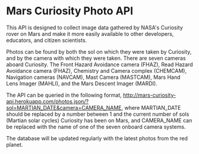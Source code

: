 # Mars Curiosity Photo API

This API is designed to collect image data gathered by NASA's Curiosity rover on Mars and make it more easily available to other developers, educators, and citizen scientists.

Photos can be found by both the sol on which they were taken by Curiosity, and by the camera with which they were taken. There are seven cameras aboard Curiosity. The Front Hazard Avoidance camera (FHAZ), Read Hazard Avoidance camera (FHAZ), Chemistry and Camera complex (CHEMCAM), Navigation cameras (NAVCAM), Mast Camera (MASTCAM), Mars Hand Lens Imager (MAHLI), and the Mars Descent Imager (MARDI).

The API can be queried in the following format, http://mars-curiosity-api.herokuapp.com/photos.json/?sol=MARTIAN_DATE&camera=CAMERA_NAME, where MARTIAN_DATE should be replaced by a number between 1 and the current number of sols (Martian solar cycles) Curiosity has been on Mars, and CAMERA_NAME can be replaced with the name of one of the seven onboard camera systems.

The database will be updated regularly with the latest photos from the red planet.
